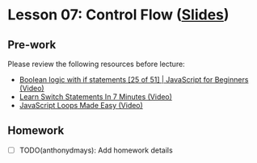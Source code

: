 # Lesson 07: Control Flow ([Slides](https://code-differently.github.io/code-differently-24-q4/slides/#/lesson_07))

## Pre-work

Please review the following resources before lecture:

* [Boolean logic with if statements [25 of 51] | JavaScript for Beginners (Video)](https://www.youtube.com/watch?v=SxTp8j-fMMY)
* [Learn Switch Statements In 7 Minutes (Video)](https://www.youtube.com/watch?v=2gE2K8i5tvs)
* [JavaScript Loops Made Easy (Video)](https://www.youtube.com/watch?v=Kn06785pkJg)

## Homework

- [ ] TODO(anthonydmays): Add homework details